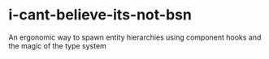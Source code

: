 # i-cant-believe-its-not-bsn
An ergonomic way to spawn entity hierarchies using component hooks and the magic of the type system
